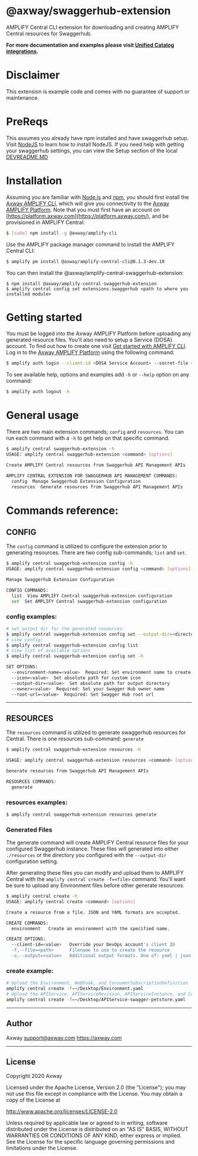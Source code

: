 # @axway/swaggerhub-extension

AMPLIFY Central CLI extension for downloading and creating AMPLIFY Central resources for Swaggerhub.

**For more documentation and examples please visit [Unified Catalog integrations](https://github.com/Axway/unified-catalog-integrations).**

# Disclaimer

This extension is example code and comes with no guarantee of support or maintenance.

# PreReqs

This assumes you already have npm installed and have swaggerhub setup. Visit [NodeJS](https://nodejs.org/) to learn how to install NodeJS. If you need help with getting your swaggerhub settings, you can view the Setup section of the local [DEVREADME.MD](DEVREADME.md)

# Installation

Assuming you are familiar with [Node.js](https://nodejs.org) and [npm](https://npmjs.com), you should first install the [Axway AMPLIFY CLI](https://www.npmjs.com/package/@axway/amplify-cli), which will give you connectivity to the [Axway AMPLIFY Platform](https://www.axway.com/en/products/amplify). Note that you must first have an account on [https://platform.axway.com](https://platform.axway.com/), and be provisioned in AMPLIFY Central:

```bash
$ [sudo] npm install -g @axway/amplify-cli
```

Use the AMPLIFY package manager command to install the AMPLIFY Central CLI:

```bash
$ amplify pm install @axway/amplify-central-cli@0.1.3-dev.10
```

You can then install the @axway/amplify-central-swaggerhub-extension:

```
$ npm install @axway/amplify-central-swaggerhub-extension
$ amplify central config set extensions.swaggerhub <path to where you installed module>
```

# Getting started

You must be logged into the Axway AMPLIFY Platform before uploading any generated resource files. You'll also need to setup a Service (DOSA) account. To find out how to create one visit [Get started with AMPLIFY CLI](https://docs.axway.com/bundle/axway-open-docs/page/docs/central/cli_getstarted/index.html). Log in to the [Axway AMPLIFY Platform](https://www.axway.com/en/products/amplify) using the following command:

```bash
$ amplify auth login --client-id <DOSA Service Account> --secret-file <Private Key>
```

To see available help, options and examples add `-h` or `--help` option on any command:

```bash
$ amplify auth logout -h
```

# General usage

There are two main extension commands; `config` and `resources`. You can run each command with a `-h` to get help on that specific command.

```bash
$ amplify central swaggerhub-extension -h
USAGE: amplify central swaggerhub-extension <command> [options]

Create AMPLIFY Central resources from Swaggerhub API Management APIs

AMPLIFY CENTRAL EXTENSION FOR SWAGGERHUB API MANAGEMENT COMMANDS:
  config  Manage Swaggerhub Extension Configuration
  resources  Generate resources from Swaggerhub API Management APIs
```

# Commands reference:

## CONFIG

The `config` command is utilized to configure the extension prior to generating resources. There are two config sub-commands; `list` and `set`.

```bash
$ amplify central swaggerhub-extension config -h
USAGE: amplify central swaggerhub-extension config <command> [options]

Manage Swaggerhub Extension Configuration

CONFIG COMMANDS:
  list  View AMPLIFY Central swaggerhub-extension configuration
  set  Set AMPLIFY Central swaggerhub-extension configuration
```

### config examples:

```bash
# set output dir for the generated resources:
$ amplify central swaggerhub-extension config set --output-dir=<directory>
# view config:
$ amplify central swaggerhub-extension config list
# view list of available options
$ amplify central swaggerhub-extension config set -h

SET OPTIONS:
  --environment-name=<value>  Required: Set environment name to create
  --icon=<value>  Set absolute path for custom icon
  --output-dir=<value>  Set absolute path for output directory
  --owner=<value>  Required: Set your Swagger Hub owner name
  --root-url=<value>  Required: Set Swagger Hub root url
```

---

## RESOURCES

The `resources` command is utilized to generate swaggerhub resources for Central. There is one resources sub-command: `generate`

```bash
$ amplify central swaggerhub-extension resources -h

USAGE: amplify central swaggerhub-extension resources <command> [options]

Generate resources from Swaggerhub API Management APIs

RESOURCES COMMANDS:
  generate
```

### resources examples:

```bash
$ amplify central swaggerhub-extension resources generate
```

### Generated Files

The generate command will create AMPLIFY Central resource files for your configured Swaggerhub instance. These files will generated into either `./resources` or the directory you configured with the `--output-dir` configuration setting.

After generating these files you can modify and upload them to AMPLIFY Central with the `amplify central create -f=<file>` command. You'll want be sure to upload any Environment files before other generate resources.

```bash
$ amplify central create -h
USAGE: amplify central create <command> [options]

Create a resource from a file. JSON and YAML formats are accepted.

CREATE COMMANDS:
  environment   Create an environment with the specified name.

CREATE OPTIONS:
  --client-id=<value>   Override your DevOps account's client ID
  -f,--file=<path>      Filename to use to create the resource
  -o,--output=<value>   Additional output formats. One of: yaml | json
```

### create example:

```bash
# Upload the Environment, Webhook, and ConsumerSubscriptionDefinition
amplify central create -f=~/Desktop/Environment.yaml
# Upload the APIService, APIServiceRevision, APIServiceInstance, and ConsumerInstance
amplify central create -f=~/Desktop/APIService-swagger-petstore.yaml
```

---

## Author

Axway <support@axway.com> https://axway.com

---

## License

Copyright 2020 Axway

Licensed under the Apache License, Version 2.0 (the "License");
you may not use this file except in compliance with the License.
You may obtain a copy of the License at

http://www.apache.org/licenses/LICENSE-2.0

Unless required by applicable law or agreed to in writing, software
distributed under the License is distributed on an "AS IS" BASIS,
WITHOUT WARRANTIES OR CONDITIONS OF ANY KIND, either express or implied.
See the License for the specific language governing permissions and
limitations under the License.
